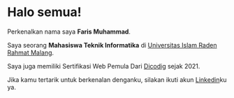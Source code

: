 # Halo semua! 

Perkenalkan nama saya **Faris Muhammad**.

Saya seorang **Mahasiswa Teknik Informatika** di [Universitas Islam Raden Rahmat Malang](https://www.uniramalang.ac.id/).


Saya juga memiliki Sertifikasi Web Pemula Dari [Dicodig](https://www.dicoding.com/certificates/81P21R1WQZOY) sejak 2021.

Jika kamu tertarik untuk berkenalan denganku, silakan ikuti akun [Linkedin](https://www.linkedin.com/in/farisjadul1/)ku ya.

